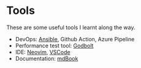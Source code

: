 # Tools

These are some useful tools I learnt along the way.

- DevOps: 
[Ansible](https://docs.google.com/presentation/d/1vzc_-vSQrVtxI7siZi_-uo1fqQ26lgl3a5m2djxngHc/edit?usp=sharing), Github Action, Azure Pipeline
- Performance test tool: 
[Godbolt](https://godbolt.org/)
- IDE: [Neovim](https://neovim.io/), [VSCode](https://code.visualstudio.com/) 
- Documentation: [mdBook](https://rust-lang.github.io/mdBook/)
